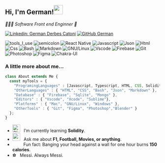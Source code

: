 
<h2> Hi, I'm German!<img src="https://user-images.githubusercontent.com/1303154/88677602-1635ba80-d120-11ea-84d8-d263ba5fc3c0.gif" width="30"> </h2>
<p><em>👨🏻‍💻 Software Front end Enginner 🎨</em></p>

[![Linkedin: German Derbes Catoni](https://img.shields.io/badge/-GermanDerbesCatoni-blue?style=flat-square&logo=Linkedin&logoColor=white&link=https://www.linkedin.com/in/german-derbes-catoni/)](https://www.linkedin.com/in/german-derbes-catoni/)
[![GitHub German](https://img.shields.io/github/followers/thaiane?label=follow&style=social)](https://github.com/GDC94)

![tools_I_use](https://img.shields.io/badge/-%F0%9F%9A%80%20Tools%20I%20use-orange)
![semicolon](https://img.shields.io/badge/-%3A-orange)
![React Native](https://img.shields.io/badge/react_native-%2320232a.svg?style=flat&logo=react&logoColor=%2361DAFB)
![Javascript](https://img.shields.io/badge/JavaScript-323330?style=flat&logo=javascript&logoColor=F7DF1E)
![Json](https://img.shields.io/badge/json-5E5C5C?style=flat&logo=json&logoColor=white)
![Html](https://img.shields.io/badge/HTML5-E34F26?style=flat&logo=html5&logoColor=white)
![Css](https://img.shields.io/badge/CSS3-1572B6?style=flat&logo=css3&logoColor=white)
![Bash](https://img.shields.io/badge/GNU%20Bash-4EAA25?style=flat&logo=GNU%20Bash&logoColor=white)
![Markdown](https://img.shields.io/badge/Markdown-000000?style=flat&logo=markdown&logoColor=white)
![GNU/Linux](https://img.shields.io/badge/Linux-FCC624?style=flat&logo=linux&logoColor=black)
![Vscode](https://img.shields.io/badge/Visual_Studio_Code-0078D4?style=flat&logo=visual%20studio%20code&logoColor=white)
![Firebase](https://img.shields.io/badge/firebase-ffca28?style=flat&logo=firebase&logoColor=black)
![Git](https://img.shields.io/badge/GIT-E44C30?style=flat&logo=git&logoColor=white)
![Photoshop](https://img.shields.io/badge/Adobe%20Photoshop-31A8FF?style=flat&logo=Adobe%20Photoshop&logoColor=black)
![Figma](https://img.shields.io/badge/Figma-F24E1E?style=flat&logo=figma&logoColor=white)
![Chakra-UI](https://img.shields.io/badge/Chakra--UI-319795?style=flat&logo=chakra-ui&logoColor=white)


### A little more about me...  

```javascript
class About extends Me { 
  const myTools = {  
    "ProgramingLanguages" : [Javascript, Typescript, HTML, CSS, Solidity],
    "OtherLanguages" : { "HTML", "CSS", "Bash", "Json", "Markdown" },
    "Database" : { "Firebase", "Sqlite", "Mongo" },
    "Editors" : { "Vscode", "Xcode", "Sublime"},
    "Platforms" : { "Mac", "GNU/Linux", "Windows" },
    "OtherTools" : { "Git", "Figma", "Photoshop","Blender" }
  };
}

```


-  <img alt="GIF" src="https://github.com/SP-XD/SP-XD/blob/main/images/Developer.gif" width="25" /> &nbsp; I’m currently learning **Solidity**.<br>
- <img src="https://github.com/SP-XD/SP-XD/blob/main/images/message.gif?raw=true" width="25" />&nbsp;&nbsp; Ask me about **F1, Football, Movies, or anything**. <br>
- &nbsp;&nbsp;<img src="https://github.com/SP-XD/SP-XD/blob/main/images/lightning.gif?raw=true" width="12" />&nbsp;&nbsp;&nbsp;&nbsp;Fun fact: Banging your head against a wall for one hour burns **150 calories**.<br>
- ⚽️&nbsp;&nbsp; Messi. Always Messi.


